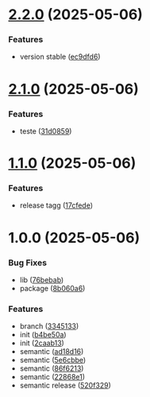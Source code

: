 # [2.2.0](https://github.com/xLeonel/dep-npm/compare/v2.1.0...v2.2.0) (2025-05-06)


### Features

* version stable ([ec9dfd6](https://github.com/xLeonel/dep-npm/commit/ec9dfd6bffa0bfc9c16c3dde408c61449bf55396))

# [2.1.0](https://github.com/xLeonel/dep-npm/compare/v2.0.0...v2.1.0) (2025-05-06)


### Features

* teste ([31d0859](https://github.com/xLeonel/dep-npm/commit/31d0859b3636bf87f3d570479413e34d2ec5ecac))

# [1.1.0](https://github.com/xLeonel/dep-npm/compare/v1.0.0...v1.1.0) (2025-05-06)


### Features

* release tagg ([17cfede](https://github.com/xLeonel/dep-npm/commit/17cfedee7680566222664db4cf62307a38cdd3e9))

# 1.0.0 (2025-05-06)


### Bug Fixes

* lib ([76bebab](https://github.com/xLeonel/dep-npm/commit/76bebab9b3b13cffbf2b6a126d0206ddecbdd8b7))
* package ([8b060a6](https://github.com/xLeonel/dep-npm/commit/8b060a6c37def9d829c22b9ed080454a915021ae))


### Features

* branch ([3345133](https://github.com/xLeonel/dep-npm/commit/3345133e81e8e98f67636e625533ee449e0c743d))
* init ([b4be50a](https://github.com/xLeonel/dep-npm/commit/b4be50a9cac4233f51151f66a271d47421e15049))
* init ([2caab13](https://github.com/xLeonel/dep-npm/commit/2caab132cdaea207c48ebf9ba600fbb51957d732))
* semantic ([ad18d16](https://github.com/xLeonel/dep-npm/commit/ad18d16f9353512d2cb5dea5c010e10cad0e2110))
* semantic ([5e6cbbe](https://github.com/xLeonel/dep-npm/commit/5e6cbbe7330b32357d5717ee45cc54dc968e3c2b))
* semantic ([86f6213](https://github.com/xLeonel/dep-npm/commit/86f62139f1c5ff4870c36279473e186b68a3b86b))
* semantic ([22868e1](https://github.com/xLeonel/dep-npm/commit/22868e1471b3ba6782666c2cad36332b2a707330))
* semantic release ([520f329](https://github.com/xLeonel/dep-npm/commit/520f329c57d01deed394711d2362ff11fda46fdc))
